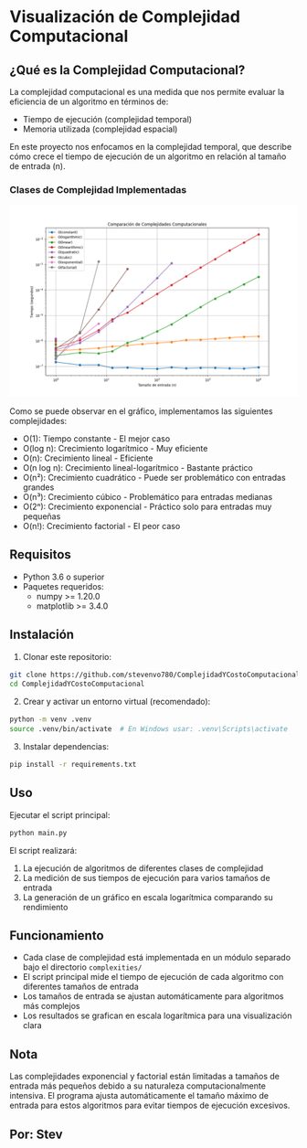 # Visualización de Complejidad Computacional

## ¿Qué es la Complejidad Computacional?

La complejidad computacional es una medida que nos permite evaluar la eficiencia de un algoritmo en términos de:
- Tiempo de ejecución (complejidad temporal)
- Memoria utilizada (complejidad espacial)

En este proyecto nos enfocamos en la complejidad temporal, que describe cómo crece el tiempo de ejecución de un algoritmo en relación al tamaño de entrada (n).

### Clases de Complejidad Implementadas

![Gráfico de Complejidades Computacionales](./complejidad_computacional.png)

Como se puede observar en el gráfico, implementamos las siguientes complejidades:
- O(1): Tiempo constante - El mejor caso
- O(log n): Crecimiento logarítmico - Muy eficiente
- O(n): Crecimiento lineal - Eficiente
- O(n log n): Crecimiento lineal-logarítmico - Bastante práctico
- O(n²): Crecimiento cuadrático - Puede ser problemático con entradas grandes
- O(n³): Crecimiento cúbico - Problemático para entradas medianas
- O(2ⁿ): Crecimiento exponencial - Práctico solo para entradas muy pequeñas
- O(n!): Crecimiento factorial - El peor caso

## Requisitos

- Python 3.6 o superior
- Paquetes requeridos:
  - numpy >= 1.20.0
  - matplotlib >= 3.4.0

## Instalación

1. Clonar este repositorio:
```bash
git clone https://github.com/stevenvo780/ComplejidadYCostoComputacional
cd ComplejidadYCostoComputacional
```

2. Crear y activar un entorno virtual (recomendado):
```bash
python -m venv .venv
source .venv/bin/activate  # En Windows usar: .venv\Scripts\activate
```

3. Instalar dependencias:
```bash
pip install -r requirements.txt
```

## Uso

Ejecutar el script principal:
```bash
python main.py
```

El script realizará:
1. La ejecución de algoritmos de diferentes clases de complejidad
2. La medición de sus tiempos de ejecución para varios tamaños de entrada
3. La generación de un gráfico en escala logarítmica comparando su rendimiento

## Funcionamiento

- Cada clase de complejidad está implementada en un módulo separado bajo el directorio `complexities/`
- El script principal mide el tiempo de ejecución de cada algoritmo con diferentes tamaños de entrada
- Los tamaños de entrada se ajustan automáticamente para algoritmos más complejos
- Los resultados se grafican en escala logarítmica para una visualización clara

## Nota

Las complejidades exponencial y factorial están limitadas a tamaños de entrada más pequeños debido a su naturaleza computacionalmente intensiva. El programa ajusta automáticamente el tamaño máximo de entrada para estos algoritmos para evitar tiempos de ejecución excesivos.

## Por: Stev
